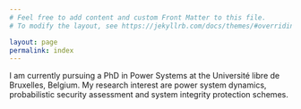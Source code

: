 ```yaml
---
# Feel free to add content and custom Front Matter to this file.
# To modify the layout, see https://jekyllrb.com/docs/themes/#overriding-theme-defaults

layout: page
permalink: index
---
```


I am currently pursuing a PhD in Power Systems at the Université libre de Bruxelles, Belgium. My research interest are power system dynamics, probabilistic security assessment and system integrity protection schemes.